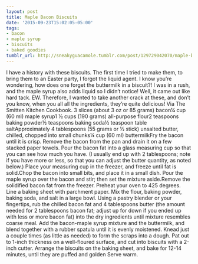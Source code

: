 ```yaml
---
layout: post
title: Maple Bacon Biscuits
date: '2015-09-23T15:02:05-05:00'
tags:
- bacon
- maple syrup
- biscuits
- baked goodies
tumblr_url: http://sneakyguacamole.tumblr.com/post/129729042070/maple-bacon-biscuits
---
```

I have a history with these biscuits. The first time I tried to make them, to bring them to an Easter party, I forgot the liquid agent. I know you’re wondering, how does one forget the buttermilk in a biscuit?! I was in a rush, and the maple syrup also adds liquid so I didn’t notice! Well, it came out like hard tack. EW. Therefore, I wanted to take another crack at these, and don’t you know, when you all all the ingredients, they’re quite delicious! Via The Smitten Kitchen Cookbook. 3 slices (about 3 oz or 85 grams) bacon¼ cup (60 ml) maple syrup1 ½ cups (190 grams) all-purpose flour2 teaspoons baking powder½ teaspoons baking soda½ teaspoon table saltApproximately 4 tablespoons (55 grams or ½ stick) unsalted butter, chilled, chopped into small chunks¼ cup (60 ml) buttermilkFry the bacon until it is crisp. Remove the bacon from the pan and drain it on a few stacked paper towels. Pour the bacon fat into a glass measuring cup so that you can see how much you have. (I usually end up with 2 tablespoons; note if you have more or less, so that you can adjust the butter quantity, as noted below.) Place your measuring cup in the freezer, and freeze until fat is solid.Chop the bacon into small bits, and place it in a small dish. Pour the maple syrup over the bacon and stir; then set the mixture aside.Remove the solidified bacon fat from the freezer. Preheat your oven to 425 degrees. Line a baking sheet with parchment paper. Mix the flour, baking powder, baking soda, and salt in a large bowl. Using a pastry blender or your fingertips, rub the chilled bacon fat and 4 tablespoons butter (the amount needed for 2 tablespoons bacon fat; adjust up for down if you ended up with less or more bacon fat) into the dry ingredients until mixture resembles coarse meal. Add the bacon-maple syrup mixture and the buttermilk, and blend together with a rubber spatula until it is evenly moistened. Knead just a couple times (as little as needed) to form the scraps into a dough. Pat out to 1-inch thickness on a well-floured surface, and cut into biscuits with a 2-inch cutter. Arrange the biscuits on the baking sheet, and bake for 12-14 minutes, until they are puffed and golden Serve warm.
